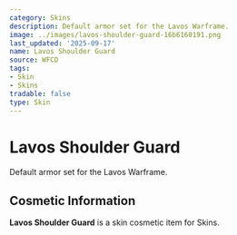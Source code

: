 ```yaml
---
category: Skins
description: Default armor set for the Lavos Warframe.
image: ../images/lavos-shoulder-guard-16b6160191.png
last_updated: '2025-09-17'
name: Lavos Shoulder Guard
source: WFCD
tags:
- Skin
- Skins
tradable: false
type: Skin
---
```


# Lavos Shoulder Guard

Default armor set for the Lavos Warframe.

## Cosmetic Information

**Lavos Shoulder Guard** is a skin cosmetic item for Skins.

